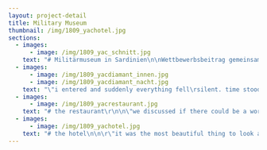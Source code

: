 ```yaml
---
layout: project-detail
title: Military Museum
thumbnail: /img/1809_yachotel.jpg
sections:
  - images:
      - image: /img/1809_yac_schnitt.jpg
    text: "# Militärmuseum in Sardinien\n\nWettbewerbsbeitrag gemeinsam mit Katharina Kleczka, 2018\n\n\"when we entered the grounds we were confused at first because we couldn't make out anything different. just\rthe ruins and no shiny new building. as we turned the corner we spotted the low conrete cubes inside the old\rstructures and by looking closer we saw that there were beautiful shady courtyards between the bare walls.\rwalking further on the dirt road suddenly there it was: the lighthouse - a bright and proud memorial,\rprotruding from the ruins like a glistening diamond...\""
  - images:
      - image: /img/1809_yacdiamant_innen.jpg
      - image: /img/1809_yacdiamant_nacht.jpg
    text: "\"i entered and suddenly everything fell\rsilent. time stood still and my mind started\rto wander. afterwards i was surprised to\rhave stayed for 40 minutes just staring at\rthe light reflecting on the water...\n\nat night, the whole place transformed into this\rpoetic light show wiht the monumental\rdiamond competing with the stars...\""
  - images:
      - image: /img/1809_yacrestaurant.jpg
    text: "# the restaurant\r\n\n\"we discussed if there could be a world without warfare while we had lunch in the cool shade\rof the restaurant. i remember the geckos on the old walls and how silent and peaceful it\rwas. we sat with a group from japan on a large table in a secluded little glass cube and i\rcould not say if i was inside or outside...\""
  - images:
      - image: /img/1809_yachotel.jpg
    text: "# the hotel\n\n\r\"it was the most beautiful thing to look at the stars\rright from our bed and listen to the cicadas chirping\rand the sea far off in the distance. we left the doors to\rour little court yard open to let in the breeze. the next\rmorning we had breakfast with a couple from norway\rthat told us about a great climbing place...\""
---
```


